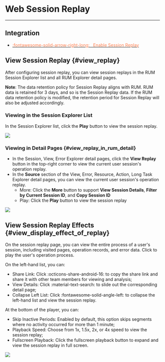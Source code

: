 # Web Session Replay

---

## Integration

<div class="grid cards" markdown>

- [<font color="coral"> :fontawesome-solid-arrow-right-long: &nbsp; Enable Session Replay</font>](./replay.md)

</div>


## View Session Replay {#view_replay}

After configuring session replay, you can view session replays in the RUM Session Explorer list and all RUM Explorer detail pages.

**Note**: The data retention policy for Session Replay aligns with RUM. RUM data is retained for 3 days, and so is the Session Replay data. If the RUM data retention policy is modified, the retention period for Session Replay will also be adjusted accordingly.

### Viewing in the Session Explorer List

In the Session Explorer list, click the **Play** button to view the session replay.

![](../../img/16.session_replay_1.png)

### Viewing in Detail Pages {#view_replay_in_rum_detail}

- In the Session, View, Error Explorer detail pages, click the **View Replay** button in the top-right corner to view the current user session's operation replay.
- In the **Source** section of the View, Error, Resource, Action, Long Task Explorer detail pages, you can view the current user session's operation replay.
    - More: Click the **More** button to support **View Session Details**, **Filter by Current Session ID**, and **Copy Session ID**
    - Play: Click the **Play** button to view the session replay

![](../../img/16.session_replay_8.png)

## View Session Replay Effects {#view_display_effect_of_replay}

On the session replay page, you can view the entire process of a user's session, including visited pages, operation records, and error data. Click to play the user's operation process.

On the left-hand list, you can:

- Share Link: Click :octicons-share-android-16: to copy the share link and share it with other team members for viewing and analysis;
- View Details: Click :material-text-search: to slide out the corresponding detail page;
- Collapse Left List: Click :fontawesome-solid-angle-left: to collapse the left-hand list and view the session replay.

At the bottom of the player, you can:

- Skip Inactive Periods: Enabled by default, this option skips segments where no activity occurred for more than 1 minute;
- Playback Speed: Choose from 1x, 1.5x, 2x, or 4x speed to view the session replay;
- Fullscreen Playback: Click the fullscreen playback button to expand and view the session replay in full screen.

![](../../img/16.session_replay_9.1.png)